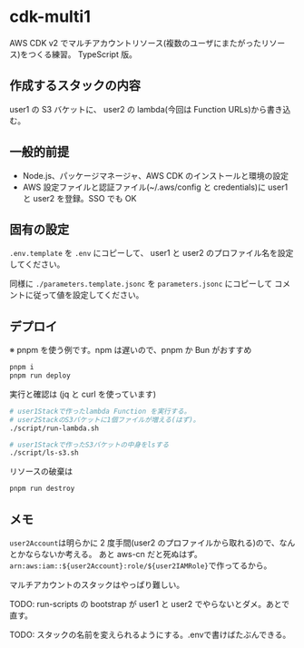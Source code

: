 # cdk-multi1

AWS CDK v2 でマルチアカウントリソース(複数のユーザにまたがったリソース)をつくる練習。
TypeScript 版。

## 作成するスタックの内容

user1 の S3 バケットに、
user2 の lambda(今回は Function URLs)から書き込む。

## 一般的前提

- Node.js、パッケージマネージャ、AWS CDK のインストールと環境の設定
- AWS 設定ファイルと認証ファイル(~/.aws/config と credentials)に user1 と user2 を登録。SSO でも OK

## 固有の設定

`.env.template` を `.env` にコピーして、
user1 と user2 のプロファイル名を設定してください。

同様に
`./parameters.template.jsonc` を `parameters.jsonc` にコピーして
コメントに従って値を設定してください。

## デプロイ

※ pnpm を使う例です。npm は遅いので、pnpm か Bun がおすすめ

```sh
pnpm i
pnpm run deploy
```

実行と確認は (jq と curl を使っています)

```sh
# user1Stackで作ったlambda Function を実行する。
# user2StackのS3バケットに1個ファイルが増える(はず)。
./script/run-lambda.sh

# user1Stackで作ったS3バケットの中身をlsする
./script/ls-s3.sh
```

リソースの破棄は

```sh
pnpm run destroy
```

## メモ

`user2Account`は明らかに 2 度手間(user2 のプロファイルから取れる)ので、なんとかならないか考える。
あと aws-cn だと死ぬはず。`arn:aws:iam::${user2Account}:role/${user2IAMRole}`で作ってるから。

マルチアカウントのスタックはやっぱり難しい。

TODO: run-scripts の bootstrap が user1 と user2 でやらないとダメ。あとで直す。

TODO: スタックの名前を変えられるようにする。.envで書けばたぶんできる。

